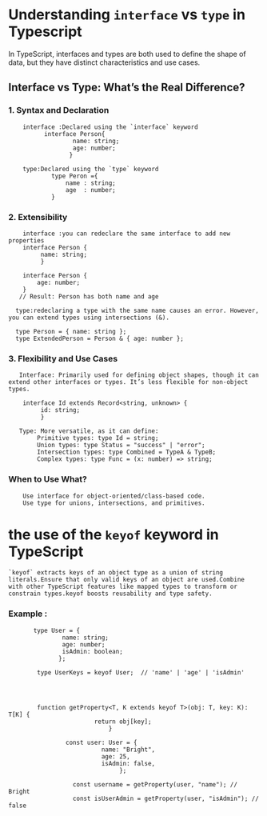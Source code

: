 # Understanding `interface` vs `type` in Typescript
In TypeScript, interfaces and types are both used to define the shape of data, but they have distinct characteristics and use cases.

##  Interface vs Type: What’s the Real Difference?

### 1. Syntax and Declaration
        interface :Declared using the `interface` keyword
              interface Person{
                      name: string;
                      age: number;
                     }

        type:Declared using the `type` keyword  
                type Peron ={
                    name : string;
                    age  : number;
                }           

### 2. Extensibility
        interface :you can redeclare the same interface to add new properties
        interface Person {
             name: string;
             }

        interface Person {
            age: number;
        }
       // Result: Person has both name and age

      type:redeclaring a type with the same name causes an error. However, you can extend types using intersections (&).

      type Person = { name: string };
      type ExtendedPerson = Person & { age: number };

### 3. Flexibility and Use Cases
       Interface: Primarily used for defining object shapes, though it can extend other interfaces or types. It’s less flexible for non-object types.

        interface Id extends Record<string, unknown> {
             id: string;
             }

       Type: More versatile, as it can define:
            Primitive types: type Id = string;
            Union types: type Status = "success" | "error";
            Intersection types: type Combined = TypeA & TypeB;
            Complex types: type Func = (x: number) => string; 


 ###  When to Use What?
        Use interface for object-oriented/class-based code.
        Use type for unions, intersections, and primitives.


# the use of the `keyof` keyword in TypeScript 

    `keyof` extracts keys of an object type as a union of string literals.Ensure that only valid keys of an object are used.Combine with other TypeScript features like mapped types to transform or constrain types.keyof boosts reusability and type safety.

 ### Example : 
           type User = {
                   name: string;
                   age: number;
                   isAdmin: boolean;
                  };

            type UserKeys = keyof User;  // 'name' | 'age' | 'isAdmin'




            function getProperty<T, K extends keyof T>(obj: T, key: K): T[K] {
                            return obj[key];
                                }

                    const user: User = {
                              name: "Bright",
                              age: 25,
                              isAdmin: false,
                                   };

                      const username = getProperty(user, "name"); // Bright
                      const isUserAdmin = getProperty(user, "isAdmin"); // false

           
         

